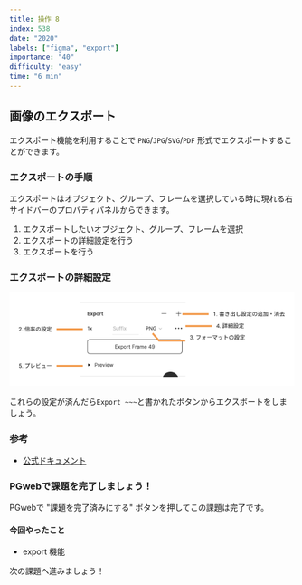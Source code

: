 ```yaml
---
title: 操作 8
index: 538
date: "2020"
labels: ["figma", "export"]
importance: "40"
difficulty: "easy"
time: "6 min"
---
```


## 画像のエクスポート

エクスポート機能を利用することで `PNG`/`JPG`/`SVG`/`PDF` 形式でエクスポートすることができます。

### エクスポートの手順

エクスポートはオブジェクト、グループ、フレームを選択している時に現れる右サイドバーのプロパティパネルからできます。

1. エクスポートしたいオブジェクト、グループ、フレームを選択
2. エクスポートの詳細設定を行う
3. エクスポートを行う

### エクスポートの詳細設定

![export](./img/export.png)

これらの設定が済んだら`Export ~~~`と書かれたボタンからエクスポートをしましょう。

### 参考

- [公式ドキュメント](https://help.figma.com/hc/en-us/articles/360055203533-Use-the-Inspect-panel#Export_assets)

### PGwebで課題を完了しましょう！

PGwebで "課題を完了済みにする" ボタンを押してこの課題は完了です。

#### 今回やったこと

- export 機能

次の課題へ進みましょう！
